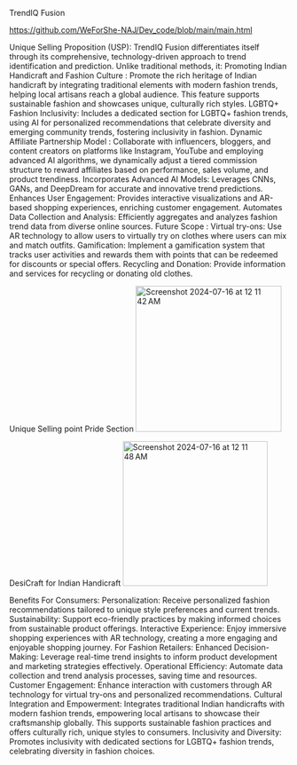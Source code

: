 TrendIQ Fusion

https://github.com/WeForShe-NAJ/Dev_code/blob/main/main.html


Unique Selling Proposition (USP):
TrendIQ Fusion differentiates itself through its comprehensive, technology-driven approach to trend identification and prediction. Unlike traditional methods, it:
Promoting Indian Handicraft and Fashion Culture : Promote the rich heritage of Indian handicraft by integrating traditional elements with modern fashion trends, helping local artisans reach a global audience. This feature supports sustainable fashion and showcases unique, culturally rich styles.
LGBTQ+ Fashion Inclusivity: Includes a dedicated section for LGBTQ+ fashion trends, using AI for personalized recommendations that celebrate diversity and emerging community trends, fostering inclusivity in fashion.
Dynamic Affiliate Partnership Model : Collaborate with influencers, bloggers, and content creators on platforms like Instagram, YouTube and employing advanced AI algorithms, we dynamically adjust a tiered commission structure to reward affiliates based on performance, sales volume, and product trendiness.
Incorporates Advanced AI Models: Leverages CNNs, GANs, and DeepDream for accurate and innovative trend predictions.
Enhances User Engagement: Provides interactive visualizations and AR-based shopping experiences, enriching customer engagement.
Automates Data Collection and Analysis: Efficiently aggregates and analyzes fashion trend data from diverse online sources.
Future Scope :
Virtual try-ons: Use AR technology to allow users to virtually try on clothes where users can mix and match outfits.
Gamification: Implement a gamification system that tracks user activities and rewards them with points that can be redeemed for discounts or special offers.
Recycling and Donation: Provide information and services for recycling or donating old clothes.


Unique Selling point
Pride Section
<img width="263" alt="Screenshot 2024-07-16 at 12 11 42 AM" src="https://github.com/user-attachments/assets/0357520f-234d-4a5d-85e2-fc05cb7bef14">

DesiCraft for Indian Handicraft
<img width="261" alt="Screenshot 2024-07-16 at 12 11 48 AM" src="https://github.com/user-attachments/assets/ea59db3b-4f1e-421f-9d91-1cebbcf88891">


Benefits 
For Consumers:
Personalization: Receive personalized fashion recommendations tailored to unique style preferences and current trends.
Sustainability: Support eco-friendly practices by making informed choices from sustainable product offerings.
Interactive Experience: Enjoy immersive shopping experiences with AR technology, creating a more engaging and enjoyable shopping journey.
For Fashion Retailers:
Enhanced Decision-Making: Leverage real-time trend insights to inform product development and marketing strategies effectively.
Operational Efficiency: Automate data collection and trend analysis processes, saving time and resources.
Customer Engagement: Enhance interaction with customers through AR technology for virtual try-ons and personalized recommendations.
Cultural Integration and Empowerment: Integrates traditional Indian handicrafts with modern fashion trends, empowering local artisans to showcase their craftsmanship globally. This supports sustainable fashion practices and offers culturally rich, unique styles to consumers.
Inclusivity and Diversity: Promotes inclusivity with dedicated sections for LGBTQ+ fashion trends, celebrating diversity in fashion choices.
